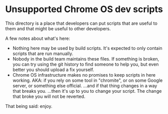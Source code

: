 # Unsupported Chrome OS dev scripts

This directory is a place that developers can put scripts that are useful
to them and that might be useful to other developers.

A few notes about what's here:
* Nothing here may be used by build scripts.  It's expected to only contain
  scripts that are run manually.
* Nobody in the build team maintains these files.  If something is broken,
  you can try using the git history to find someone to help you, but even
  better you should upload a fix yourself.
* Chrome OS infrastructure makes no promises to keep scripts in here working.
  AKA: if you rely on some tool in "chromite", or on some Google server, or
  something else official.  ...and if that thing changes in a way that breaks
  you.  ...then it's up to you to change your script.  The change that broke
  you will not be reverted.

That being said: enjoy.
